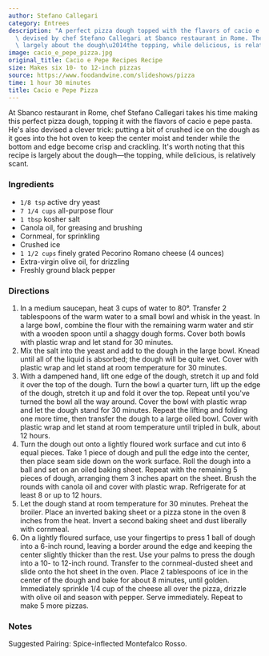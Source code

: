 ```yaml
---
author: Stefano Callegari
category: Entrees
description: "A perfect pizza dough topped with the flavors of cacio e pepe pasta,\
  \ devised by chef Stefano Callegari at Sbanco restaurant in Rome. The recipe is\
  \ largely about the dough\u2014the topping, while delicious, is relatively scant."
image: cacio_e_pepe_pizza.jpg
original_title: Cacio e Pepe Recipes Recipe
size: Makes six 10- to 12-inch pizzas
source: https://www.foodandwine.com/slideshows/pizza
time: 1 hour 30 minutes
title: Cacio e Pepe Pizza
---
```

At Sbanco restaurant in Rome, chef Stefano Callegari takes his time making this perfect pizza dough, topping it with the flavors of cacio e pepe pasta. He's also devised a clever trick: putting a bit of crushed ice on the dough as it goes into the hot oven to keep the center moist and tender while the bottom and edge become crisp and crackling. It's worth noting that this recipe is largely about the dough—the topping, while delicious, is relatively scant.

### Ingredients

* `1/8 tsp` active dry yeast 
* `7 1/4 cups` all-purpose flour 
* `1 tbsp` kosher salt 
* Canola oil, for greasing and brushing 
* Cornmeal, for sprinkling 
* Crushed ice 
* `1 1/2 cups` finely grated Pecorino Romano cheese (4 ounces) 
* Extra-virgin olive oil, for drizzling 
* Freshly ground black pepper 

### Directions

1. In a medium saucepan, heat 3 cups of water to 80°. Transfer 2 tablespoons of the warm water to a small bowl and whisk in the yeast. In a large bowl, combine the flour with the remaining warm water and stir with a wooden spoon until a shaggy dough forms. Cover both bowls with plastic wrap and let stand for 30 minutes.
2. Mix the salt into the yeast and add to the dough in the large bowl. Knead until all of the liquid is absorbed; the dough will be quite wet. Cover with plastic wrap and let stand at room temperature for 30 minutes.
3. With a dampened hand, lift one edge of the dough, stretch it up and fold it over the top of the dough. Turn the bowl a quarter turn, lift up the edge of the dough, stretch it up and fold it over the top. Repeat until you've turned the bowl all the way around. Cover the bowl with plastic wrap and let the dough stand for 30 minutes. Repeat the lifting and folding one more time, then transfer the dough to a large oiled bowl. Cover with plastic wrap and let stand at room temperature until tripled in bulk, about 12 hours.
4. Turn the dough out onto a lightly floured work surface and cut into 6 equal pieces. Take 1 piece of dough and pull the edge into the center, then place seam side down on the work surface. Roll the dough into a ball and set on an oiled baking sheet. Repeat with the remaining 5 pieces of dough, arranging them 3 inches apart on the sheet. Brush the rounds with canola oil and cover with plastic wrap. Refrigerate for at least 8 or up to 12 hours.
5. Let the dough stand at room temperature for 30 minutes. Preheat the broiler. Place an inverted baking sheet or a pizza stone in the oven 8 inches from the heat. Invert a second baking sheet and dust liberally with cornmeal.
6. On a lightly floured surface, use your fingertips to press 1 ball of dough into a 6-inch round, leaving a border around the edge and keeping the center slightly thicker than the rest. Use your palms to press the dough into a 10- to 12-inch round. Transfer to the cornmeal-dusted sheet and slide onto the hot sheet in the oven. Place 2 tablespoons of ice in the center of the dough and bake for about 8 minutes, until golden. Immediately sprinkle 1/4 cup of the cheese all over the pizza, drizzle with olive oil and season with pepper. Serve immediately. Repeat to make 5 more pizzas.

### Notes

Suggested Pairing: Spice-inflected Montefalco Rosso.